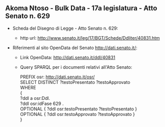 ## Akoma Ntoso - Bulk Data - 17a legislatura - Atto Senato n. 629 ##

* Scheda del Disegno di Legge - Atto Senato n. 629:
	* http url: http://www.senato.it/leg/17/BGT/Schede/Ddliter/40831.htm

* Riferimenti al sito OpenData del Senato http://dati.senato.it/:
	* Link OpenData: http://dati.senato.it/ddl/40831
	* Query SPARQL per i documenti relativi all'Atto Senato:

        PREFIX osr: <http://dati.senato.it/osr/>  
		SELECT DISTINCT ?testoPresentato ?testoApprovato  
		WHERE  
		{  
		    ?ddl a osr:Ddl.  
		    ?ddl osr:idFase 629 .  
		    OPTIONAL { ?ddl osr:testoPresentato ?testoPresentato }  
		    OPTIONAL { ?ddl osr:testoApprovato ?testoApprovato }  
		}
		